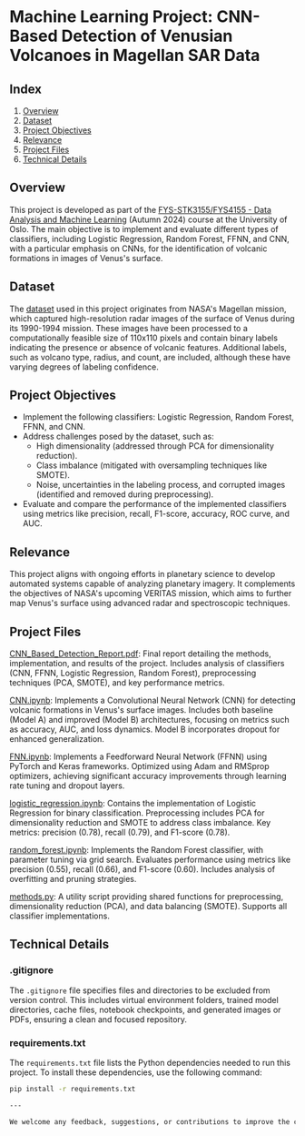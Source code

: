 # Machine Learning Project: CNN-Based Detection of Venusian Volcanoes in Magellan SAR Data

## Index
1. [Overview](#overview)
2. [Dataset](#dataset)
3. [Project Objectives](#project-objectives)
4. [Relevance](#relevance)
5. [Project Files](#project-files)
6. [Technical Details](#technical-details)

## Overview
This project is developed as part of the [FYS-STK3155/FYS4155 - Data Analysis and Machine Learning](https://www.uio.no/studier/emner/matnat/fys/FYS-STK4155/index-eng.html) (Autumn 2024) course at the University of Oslo. The main objective is to implement and evaluate different types of classifiers, including Logistic Regression, Random Forest, FFNN, and CNN, with a particular emphasis on CNNs, for the identification of volcanic formations in images of Venus's surface.

## Dataset
The [dataset](https://www.kaggle.com/datasets/fmena14/volcanoesvenus) used in this project originates from NASA's Magellan mission, which captured high-resolution radar images of the surface of Venus during its 1990-1994 mission. These images have been processed to a computationally feasible size of 110x110 pixels and contain binary labels indicating the presence or absence of volcanic features. Additional labels, such as volcano type, radius, and count, are included, although these have varying degrees of labeling confidence.

## Project Objectives
- Implement the following classifiers: Logistic Regression, Random Forest, FFNN, and CNN.
- Address challenges posed by the dataset, such as:
    - High dimensionality (addressed through PCA for dimensionality reduction).
    - Class imbalance (mitigated with oversampling techniques like SMOTE).
    - Noise, uncertainties in the labeling process, and corrupted images (identified and removed during preprocessing).
- Evaluate and compare the performance of the implemented classifiers using metrics like precision, recall, F1-score, accuracy, ROC curve, and AUC.

## Relevance
This project aligns with ongoing efforts in planetary science to develop automated systems capable of analyzing planetary imagery. It complements the objectives of NASA's upcoming VERITAS mission, which aims to further map Venus's surface using advanced radar and spectroscopic techniques.

## Project Files

[CNN_Based_Detection_Report.pdf](CNN_Based_Detection_Report.pdf): Final report detailing the methods, implementation, and results of the project. Includes analysis of classifiers (CNN, FFNN, Logistic Regression, Random Forest), preprocessing techniques (PCA, SMOTE), and key performance metrics.

[CNN.ipynb](CNN.ipynb): Implements a Convolutional Neural Network (CNN) for detecting volcanic formations in Venus's surface images. Includes both baseline (Model A) and improved (Model B) architectures, focusing on metrics such as accuracy, AUC, and loss dynamics. Model B incorporates dropout for enhanced generalization.

[FNN.ipynb](FNN.ipynb): Implements a Feedforward Neural Network (FFNN) using PyTorch and Keras frameworks. Optimized using Adam and RMSprop optimizers, achieving significant accuracy improvements through learning rate tuning and dropout layers.

[logistic_regression.ipynb](logistic_regression.ipynb): Contains the implementation of Logistic Regression for binary classification. Preprocessing includes PCA for dimensionality reduction and SMOTE to address class imbalance. Key metrics: precision (0.78), recall (0.79), and F1-score (0.78).

[random_forest.ipynb](random_forest.ipynb): Implements the Random Forest classifier, with parameter tuning via grid search. Evaluates performance using metrics like precision (0.55), recall (0.66), and F1-score (0.60). Includes analysis of overfitting and pruning strategies.

[methods.py](methods.py): A utility script providing shared functions for preprocessing, dimensionality reduction (PCA), and data balancing (SMOTE). Supports all classifier implementations.

## Technical Details

### .gitignore

The `.gitignore` file specifies files and directories to be excluded from version control. This includes virtual environment folders, trained model directories, cache files, notebook checkpoints, and generated images or PDFs, ensuring a clean and focused repository.

### requirements.txt
The `requirements.txt` file lists the Python dependencies needed to run this project. To install these dependencies, use the following command:
```bash
pip install -r requirements.txt

---

We welcome any feedback, suggestions, or contributions to improve the classifiers and analyses!
